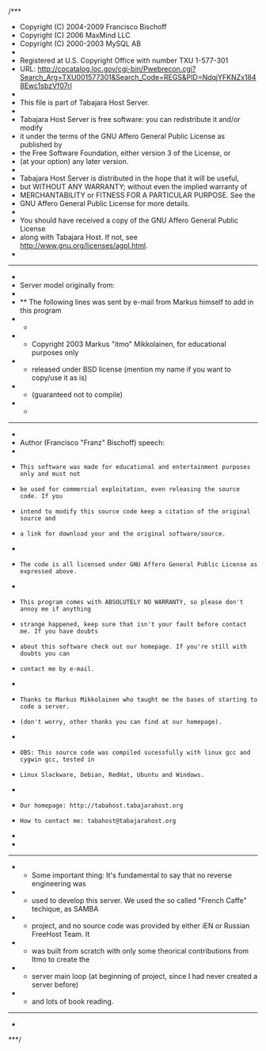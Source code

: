 /***
 *  Copyright (C) 2004-2009 Francisco Bischoff
 *  Copyright (C) 2006 MaxMind LLC
 *  Copyright (C) 2000-2003 MySQL AB
 *
 *	Registered at U.S. Copyright Office with number  TXU 1-577-301
 *  URL: http://cocatalog.loc.gov/cgi-bin/Pwebrecon.cgi?Search_Arg=TXU001577301&Search_Code=REGS&PID=NdqjYFKNZx1848Ewc1sbzVf07rl
 *
 *  This file is part of Tabajara Host Server.
 *
 *  Tabajara Host Server is free software: you can redistribute it and/or modify
 *  it under the terms of the GNU Affero General Public License as published by
 *  the Free Software Foundation, either version 3 of the License, or
 *  (at your option) any later version.
 *
 *  Tabajara Host Server is distributed in the hope that it will be useful,
 *  but WITHOUT ANY WARRANTY; without even the implied warranty of
 *  MERCHANTABILITY or FITNESS FOR A PARTICULAR PURPOSE.  See the
 *  GNU Affero General Public License for more details.
 *
 *  You should have received a copy of the GNU Affero General Public License
 *  along with Tabajara Host.  If not, see <http://www.gnu.org/licenses/agpl.html>.
 *
 ******************************
 *
 *  Server model originally from:
 *
 *  **  The following lines was sent by e-mail from Markus himself to add in this program
 *  *
 *  *  Copyright 2003 Markus "itmo" Mikkolainen, for educational purposes only
 *  *  released under BSD license (mention my name if you want to copy/use it as is)
 *  *  (guaranteed not to compile)
 *  *
 *  **
 *
 *  Author (Francisco "Franz" Bischoff) speech:
 *
 *     This software was made for educational and entertainment purposes only and must not
 *     be used for commercial exploitation, even releasing the source code. If you
 *     intend to modify this source code keep a citation of the original source and
 *     a link for download your and the original software/source.
 *
 *     The code is all licensed under GNU Affero General Public License as expressed above.
 *
 *     This program comes with ABSOLUTELY NO WARRANTY, so please don't annoy me if anything
 *     strange happened, keep sure that isn't your fault before contact me. If you have doubts
 *     about this software check out our homepage. If you're still with doubts you can
 *     contact me by e-mail.
 *
 *     Thanks to Markus Mikkolainen who taught me the bases of starting to code a server.
 *     (don't worry, other thanks you can find at our homepage).
 *
 *     OBS: This source code was compiled sucessfully with linux gcc and cygwin gcc, tested in
 *     Linux Slackware, Debian, RedHat, Ubuntu and Windows.
 *
 *     Our homepage: http://tabahost.tabajarahost.org
 *     How to contact me: tabahost@tabajarahost.org
 *
 *
 *  **
 *  *  Some important thing: It's fundamental to say that no reverse engineering was
 *  *  used to develop this server. We used the so called "French Caffe" techique, as SAMBA
 *  *  project, and no source code was provided by either iEN or Russian FreeHost Team. It
 *  *  was built from scratch with only some theorical contributions from Itmo to create the
 *  *  server main loop (at beginning of project, since I had never created a server before)
 *  *  and lots of book reading.
 *  **
 *
 ***/
